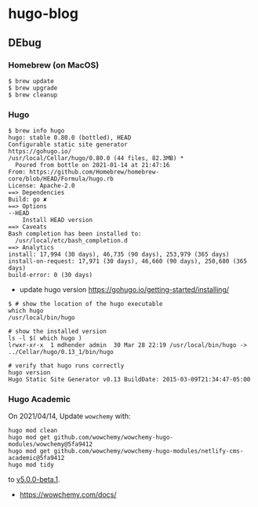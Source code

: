 # hugo-blog

## DEbug


### Homebrew (on MacOS)

```
$ brew update
$ brew upgrade
$ brew cleanup
```

### Hugo

```
$ brew info hugo
hugo: stable 0.80.0 (bottled), HEAD
Configurable static site generator
https://gohugo.io/
/usr/local/Cellar/hugo/0.80.0 (44 files, 82.3MB) *
  Poured from bottle on 2021-01-14 at 21:47:16
From: https://github.com/Homebrew/homebrew-core/blob/HEAD/Formula/hugo.rb
License: Apache-2.0
==> Dependencies
Build: go ✘
==> Options
--HEAD
	Install HEAD version
==> Caveats
Bash completion has been installed to:
  /usr/local/etc/bash_completion.d
==> Analytics
install: 17,994 (30 days), 46,735 (90 days), 253,979 (365 days)
install-on-request: 17,971 (30 days), 46,660 (90 days), 250,680 (365 days)
build-error: 0 (30 days)
```

- update hugo version https://gohugo.io/getting-started/installing/

```
$ # show the location of the hugo executable
which hugo
/usr/local/bin/hugo

# show the installed version
ls -l $( which hugo )
lrwxr-xr-x  1 mdhender admin  30 Mar 28 22:19 /usr/local/bin/hugo -> ../Cellar/hugo/0.13_1/bin/hugo

# verify that hugo runs correctly
hugo version
Hugo Static Site Generator v0.13 BuildDate: 2015-03-09T21:34:47-05:00
```

### Hugo Academic

On 2021/04/14, Update `wowchemy` with:

```
hugo mod clean
hugo mod get github.com/wowchemy/wowchemy-hugo-modules/wowchemy@5fa9412
hugo mod get github.com/wowchemy/wowchemy-hugo-modules/netlify-cms-academic@5fa9412
hugo mod tidy
```

to [v5.0.0-beta.1](https://wowchemy.com/blog/v5.0.0-beta.1/).

- https://wowchemy.com/docs/

